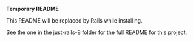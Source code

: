 **Temporary README**

This README will be replaced by Rails while installing.

See the one in the just-rails-8 folder for the full README for this project.
